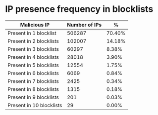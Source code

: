 # IP presence frequency in blocklists
| Malicious IP | Number of IPs | % |
|----|----|----|
| Present in 1 blocklist | 506287 | 70.40% |
| Present in 2 blocklists | 102007 | 14.18% |
| Present in 3 blocklists | 60297 | 8.38% |
| Present in 4 blocklists | 28018 | 3.90% |
| Present in 5 blocklists | 12554 | 1.75% |
| Present in 6 blocklists | 6069 | 0.84% |
| Present in 7 blocklists | 2425 | 0.34% |
| Present in 8 blocklists | 1315 | 0.18% |
| Present in 9 blocklists | 201 | 0.03% |
| Present in 10 blocklists | 29 | 0.00% |
